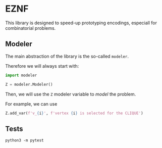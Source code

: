 # EZNF

This library is designed to speed-up prototyping encodings, especiall for combinatorial problems.

## Modeler

The main abstraction of the library is the so-called `modeler`.

Therefore we will always start with:

```python
import modeler

Z = modeler.Modeler()
```

Then, we will use the `Z` modeler variable to *model* the problem.

For example, we can use
```python
Z.add_var(f'v_{i}', f'vertex {i} is selected for the CLIQUE')
```


## Tests

```
python3 -m pytest
```
